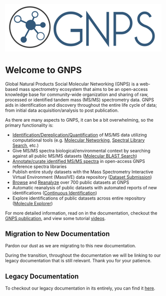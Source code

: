 ![logo](/img/GNPS_logo_original.png)

# Welcome to GNPS

Global Natural Products Social Molecular Networking (GNPS) is a web-based mass spectrometry ecosystem that aims to be an open-access knowledge base for community-wide organization and sharing of raw, processed or identified tandem mass (MS/MS) spectrometry data. GNPS aids in identification and discovery throughout the entire life cycle of data; from initial data acquisition/analysis to post publication.

As there are many aspects to GNPS, it can be a bit overwhelming, so the primary functionality is:

* [Identification/Dereplication/Quantification](gnpsanalysisoverview.md) of MS/MS data utilizing computational tools (e.g. [Molecular Networking](networking.md), [Spectral Library Search](librarysearch.md), etc.)
* Give MS/MS spectra biological/environmental context by searching against all public MS/MS datasets ([Molecular BLAST Search](molblast.md))
* [Annotate/curate identified MS/MS spectra](spectrumcuration.md) in open-access GNPS reference spectra libraries
* Publish entire study datasets with the Mass Spectrometry Interactive Virtual Environment (MassIVE) data repository ([Dataset Submission](datasets.md))
* [Browse](datasets#browsing-datasets) and [Reanalyze](datasets#reanalyze-datasets) over 700 public datasets at GNPS
* Automatic reanalysis of public datasets with automated reports of new identifications ([Continuous Identification](continuousid.md))
* Explore identifications of public datasets across entire repository ([Molecule Explorer](moleculeexplorer.md))

For more detailed information, read on in the documentation, checkout the [GNPS publication](https://www.nature.com/articles/nbt.3597), and view some tutorial [videos](https://www.youtube.com/channel/UCufTdDIUPjfoN604Igv_29g/videos).

<!-- ## What is GNPS good for?

There are so many aspects to GNPS as it serves a diverse community. Here we wanted to highlight a few ways we think GNPS has been useful. We also highlight some of the creative ways the community has used GNPS's tools.

### Compound Identification (Dereplication)

Identify MS/MS spectra in your data to state of the art community MS/MS spectral libraries.

### Novel Analog Identification

We use GNPS's molecular networking to identify a novel analog of Stenothricin.

### Relative Quantification Across Samples

### Global Chemistry Visualization

When did we visualize stuff?

### Determine Biological/Chemical Context of Unknown Molecules



### Dataset Deposition for Publication

Today, the scientific community is clamouring for reproducibility of results that has resulted in cries for data transparency. Publications that lack public data are viewed with skepticism and rightfully so. GNPS is a place to deposit your data to in order to facilitate the review process as well as provide the community a resource to advance reproducible and rigorous science.

### Reference MS/MS Spectrum Publication for Re-identification

Put your MS/MS spectrum of a known compound in GNPS spectral libraries, so you never have to manually re-identify a compound in your own samples ever again. -->

## Migration to New Documentation

Pardon our dust as we are migrating to this new documentation.

During the transition, throughout the documentation we will be linking to our legacy documentation that is still relevant. Thank you for your patience.

## Legacy Documentation

To checkout our legacy documentation in its entirely, you can find it [here](https://bix-lab.ucsd.edu/display/Public/GNPS+Documentation+Page).

